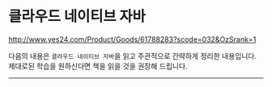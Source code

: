 # 클라우드 네이티브 자바

http://www.yes24.com/Product/Goods/61788283?scode=032&OzSrank=1

다음의 내용은 `클라우드 네이티브 자바`을 읽고 주관적으로 간략하게 정리한 내용입니다. 제대로된 학습을 원하신다면 책을 읽을 것을 권장해 드립니다.

---
